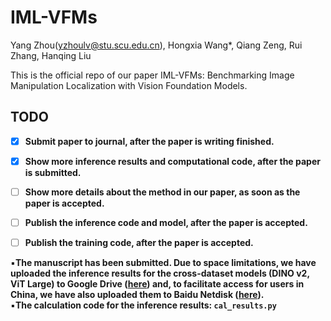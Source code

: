 # IML-VFMs
Yang Zhou(yzhoulv@stu.scu.edu.cn), Hongxia Wang*, Qiang Zeng, Rui Zhang, Hanqing Liu

This is the official repo of our paper IML-VFMs: Benchmarking Image Manipulation Localization with Vision Foundation Models.

## TODO

- [X]  **Submit paper to journal, after the paper is writing finished.**
- [X]  **Show more inference results and computational code, after the paper is submitted.**
- [ ]  **Show more details about the method in our paper, as soon as the paper is accepted.**
- [ ]  **Publish the inference code and model, after the paper is accepted.**
- [ ]  **Publish the training code, after the paper is accepted.**


▪**The manuscript has been submitted. Due to space limitations, we have uploaded the inference results for the cross-dataset models (DINO v2, ViT Large) to Google Drive ([here](https:XXXX)) and, to facilitate access for users in China, we have also uploaded them to Baidu Netdisk ([here](https:XXXX)).**
<br>
▪**The calculation code for the inference results: `cal_results.py`**
